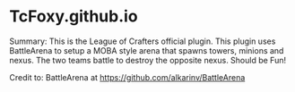 TcFoxy.github.io
================

Summary:
  This is the League of Crafters official plugin. This plugin uses BattleArena to setup a MOBA style arena that spawns towers, minions and nexus. The two teams battle to destroy the opposite nexus. Should be Fun!

Credit to: BattleArena at https://github.com/alkarinv/BattleArena
